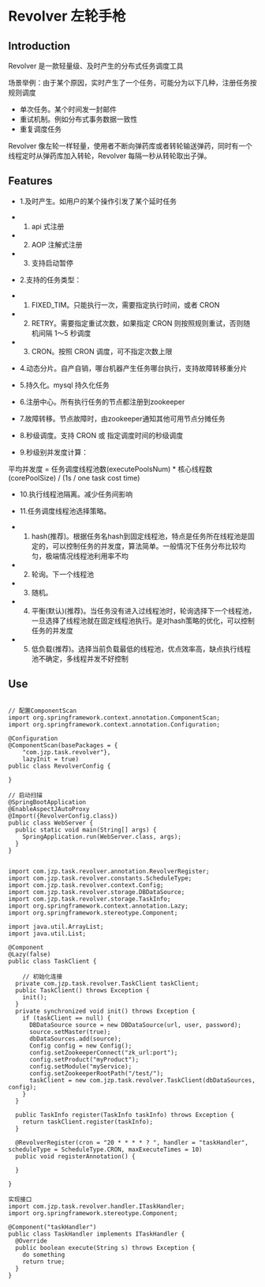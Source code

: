 # Revolver 左轮手枪
## Introduction
Revolver 是一款轻量级、及时产生的分布式任务调度工具

场景举例：由于某个原因，实时产生了一个任务，可能分为以下几种，注册任务按规则调度
- 单次任务。某个时间发一封邮件
- 重试机制。例如分布式事务数据一致性
- 重复调度任务

Revolver 像左轮一样轻量，使用者不断向弹药库或者转轮输送弹药，同时有一个线程定时从弹药库加入转轮，Revolver 每隔一秒从转轮取出子弹。
## Features
- 1.及时产生。如用户的某个操作引发了某个延时任务
- 1. api 式注册
- 2. AOP 注解式注册
- 3. 支持启动暂停
- 2.支持的任务类型：
- 1. FIXED_TIM。只能执行一次，需要指定执行时间，或者 CRON
- 2. RETRY。需要指定重试次数，如果指定 CRON 则按照规则重试，否则随机间隔 1～5 秒调度
- 3. CRON。按照 CRON 调度，可不指定次数上限

- 4.动态分片。自产自销，哪台机器产生任务哪台执行，支持故障转移重分片
- 5.持久化。mysql 持久化任务
- 6.注册中心。所有执行任务的节点都注册到zookeeper
- 7.故障转移。节点故障时，由zookeeper通知其他可用节点分摊任务
- 8.秒级调度。支持 CRON 或 指定调度时间的秒级调度

- 9.秒级别并发度计算：

平均并发度 = 任务调度线程池数(executePoolsNum) * 核心线程数(corePoolSize) / (1s / one task cost time)
- 10.执行线程池隔离。减少任务间影响

- 11.任务调度线程池选择策略。
- 1. hash(推荐)。根据任务名hash到固定线程池，特点是任务所在线程池是固定的，可以控制任务的并发度，算法简单。一般情况下任务分布比较均匀，极端情况线程池利用率不均
- 2. 轮询。下一个线程池
- 3. 随机。
- 4. 平衡(默认)(推荐)。当任务没有进入过线程池时，轮询选择下一个线程池，一旦选择了线程池就在固定线程池执行。是对hash策略的优化，可以控制任务的并发度
- 5. 低负载(推荐)。选择当前负载最低的线程池，优点效率高，缺点执行线程池不确定，多线程并发不好控制

## Use

```$xslt

// 配置ComponentScan
import org.springframework.context.annotation.ComponentScan;
import org.springframework.context.annotation.Configuration;

@Configuration
@ComponentScan(basePackages = {
    "com.jzp.task.revolver"},
    lazyInit = true)
public class RevolverConfig {

}

```

```$xslt
// 启动扫描
@SpringBootApplication
@EnableAspectJAutoProxy
@Import({RevolverConfig.class})
public class WebServer {
  public static void main(String[] args) {
    SpringApplication.run(WebServer.class, args);
  }
}

```

```$xslt

import com.jzp.task.revolver.annotation.RevolverRegister;
import com.jzp.task.revolver.constants.ScheduleType;
import com.jzp.task.revolver.context.Config;
import com.jzp.task.revolver.storage.DBDataSource;
import com.jzp.task.revolver.storage.TaskInfo;
import org.springframework.context.annotation.Lazy;
import org.springframework.stereotype.Component;

import java.util.ArrayList;
import java.util.List;

@Component
@Lazy(false)
public class TaskClient {

    // 初始化连接
  private com.jzp.task.revolver.TaskClient taskClient;
  public TaskClient() throws Exception {
    init();
  }
  private synchronized void init() throws Exception {
    if (taskClient == null) {
      DBDataSource source = new DBDataSource(url, user, password);
      source.setMaster(true);
      dbDataSources.add(source);
      Config config = new Config();
      config.setZookeeperConnect("zk_url:port");
      config.setProduct("myProduct");
      config.setModule("myService);
      config.setZookeeperRootPath("/test/");
      taskClient = new com.jzp.task.revolver.TaskClient(dbDataSources, config);
    }
  }

  public TaskInfo register(TaskInfo taskInfo) throws Exception {
    return taskClient.register(taskInfo);
  }

  @RevolverRegister(cron = "20 * * * * ? ", handler = "taskHandler", scheduleType = ScheduleType.CRON, maxExecuteTimes = 10)
  public void registerAnnotation() {
   
  }

}

```

```$xslt
实现接口
import com.jzp.task.revolver.handler.ITaskHandler;
import org.springframework.stereotype.Component;

@Component("taskHandler")
public class TaskHandler implements ITaskHandler {
  @Override
  public boolean execute(String s) throws Exception {
    do something
    return true;
  }
}

```